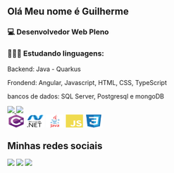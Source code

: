 ## Olá Meu nome é Guilherme

### 💻 Desenvolvedor Web Pleno
### 👨🏿‍💻 Estudando linguagens:
<p>Backend: Java - Quarkus </p>
<p>Frondend: Angular, Javascript, HTML, CSS, TypeScript</p>
<p>bancos de dados: SQL Server, Postgresql e mongoDB </p>

<div >
  <a href="https://github.com/guilhermemgoncalves">
    <img width="50%" src="https://github-readme-stats.vercel.app/api?username=guilhermemgoncalves&show_icons=true&theme=dark&include_all_commits=true&count_private=true"/>
    <img width="50%" color="green" src="https://github-readme-stats.vercel.app/api/top-langs/?username=guilhermemgoncalves&layout=compact&langs_count=7&theme=dark"/>
  </a>
</div>
<div>
  <img align="center" alt="Gui-Csharp" height="30" width="40" src="https://raw.githubusercontent.com/devicons/devicon/master/icons/csharp/csharp-original.svg">  
  <img align="center" alt="Gui-DotNet" height="30" width="40" src="https://raw.githubusercontent.com/devicons/devicon/master/icons/dot-net/dot-net-original-wordmark.svg"> 
  <img align="center" alt="Gui-Java" height="30" width="40" src="https://raw.githubusercontent.com/devicons/devicon/master/icons/java/java-original-wordmark.svg">
  <img align="center" alt="Gui-Js" height="30" width="40" src="https://raw.githubusercontent.com/devicons/devicon/master/icons/javascript/javascript-plain.svg">
  <img align="center" alt="Gui-CSS" height="30" width="40" src="https://raw.githubusercontent.com/devicons/devicon/master/icons/css3/css3-original.svg">
<div>

## Minhas redes sociais
<div> 
  <a href="https://www.linkedin.com/in/guilhermemgoncalves2" target="_blank"><img src="https://img.shields.io/badge/-LinkedIn-%230077B5?style=for-the-badge&logo=linkedin&logoColor=white" target="_blank"></a> 
  <a href="https://www.instagram.com/_guimarciano/" target="_blank"><img src="https://img.shields.io/badge/-Instagram-%23E4405F?style=for-the-badge&logo=instagram&logoColor=white" target="_blank"></a>
  <a href = "mailto:guimarcgoncalves@gmail.com"><img src="https://img.shields.io/badge/-Gmail-%23333?style=for-the-badge&logo=gmail&logoColor=white" target="_blank">   </a>
</div>

